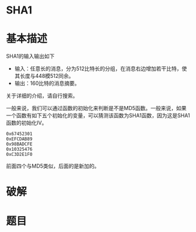 # SHA1

# 基本描述

SHA1的输入输出如下

- 输入：任意长的消息，分为512比特长的分组，在消息右边增加若干比特，使其长度与448模512同余。
- 输出：160比特的消息摘要。

关于详细的介绍，请自行搜索。

一般来说，我们可以通过函数的初始化来判断是不是MD5函数。一般来说，如果一个函数有如下五个初始化的变量，可以猜测该函数为SHA1函数，因为这是SHA1函数的初始化IV。

```
0x67452301
0xEFCDAB89
0x98BADCFE
0x10325476
0xC3D2E1F0
```

前面四个与MD5类似，后面的是新加的。

# 破解





# 题目



